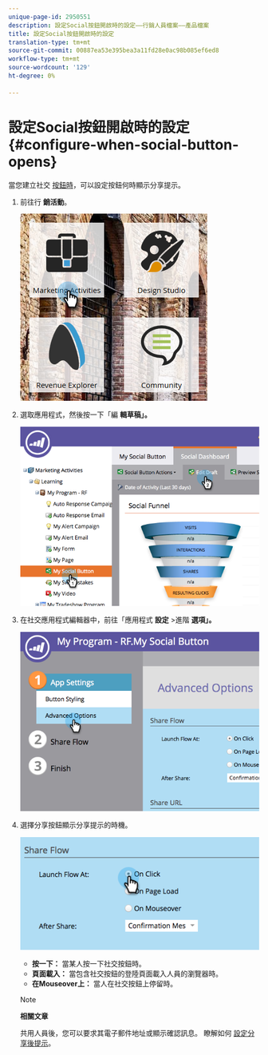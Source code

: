 ```yaml
---
unique-page-id: 2950551
description: 設定Social按鈕開啟時的設定——行銷人員檔案——產品檔案
title: 設定Social按鈕開啟時的設定
translation-type: tm+mt
source-git-commit: 00887ea53e395bea3a11fd28e0ac98b085ef6ed8
workflow-type: tm+mt
source-wordcount: '129'
ht-degree: 0%

---
```



# 設定Social按鈕開啟時的設定 {#configure-when-social-button-opens}

當您建立社交 [按鈕時](../../../../product-docs/demand-generation/landing-pages/free-form-landing-pages/add-a-social-button-to-a-free-form-landing-page.md)，可以設定按鈕何時顯示分享提示。

1. 前往行 **銷活動**。

   ![](assets/ma-3.png)

1. 選取應用程式，然後按一下「編 **輯草稿」。**

   ![](assets/image2014-9-22-16-3a35-3a50.png)

1. 在社交應用程式編輯器中，前往「應用程式 **設定** >進階 **選項」。**

   ![](assets/image2014-9-22-16-3a36-3a6.png)

1. 選擇分享按鈕顯示分享提示的時機。

   ![](assets/image2014-9-22-16-3a36-3a21.png)

   * **按一下：** 當某人按一下社交按鈕時。
   * **頁面載入：** 當包含社交按鈕的登陸頁面載入人員的瀏覽器時。
   * **在Mouseover上：** 當人在社交按鈕上停留時。

   >[!NOTE]
   >
   >**相關文章**
   >
   >
   >共用人員後，您可以要求其電子郵件地址或顯示確認訊息。 瞭解如何 [設定分享後提示](configure-after-share-prompts.md)。


